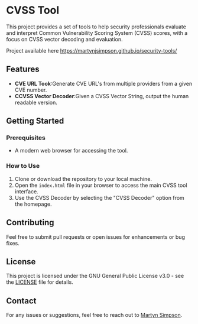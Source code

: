 # CVSS Tool

This project provides a set of tools to help security professionals evaluate and interpret Common Vulnerability Scoring System (CVSS) scores, with a focus on CVSS vector decoding and evaluation.

Project available here https://martynjsimpson.github.io/security-tools/

## Features

- **CVE URL Took**:Generate CVE URL's from multiple providers from a given CVE number.
- **CCVSS Vector Decoder**:Given a CVSS Vector String, output the human readable version.

## Getting Started

### Prerequisites

- A modern web browser for accessing the tool.

### How to Use

1. Clone or download the repository to your local machine.
2. Open the `index.html` file in your browser to access the main CVSS tool interface.
3. Use the CVSS Decoder by selecting the "CVSS Decoder" option from the homepage.

## Contributing

Feel free to submit pull requests or open issues for enhancements or bug fixes.

## License

This project is licensed under the GNU General Public License v3.0 - see the [LICENSE](LICENSE) file for details.

## Contact

For any issues or suggestions, feel free to reach out to [Martyn Simpson](https://github.com/martynjsimpson).
